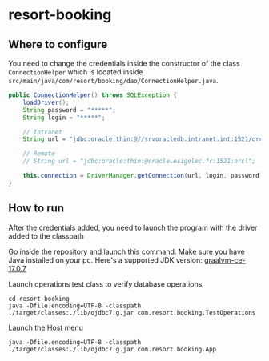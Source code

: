 # resort-booking

## Where to configure

You need to change the credentials inside the constructor of the class `ConnectionHelper` which is located inside `src/main/java/com/resort/booking/dao/ConnectionHelper.java`.

```java
public ConnectionHelper() throws SQLException {
    loadDriver();
    String password = "*****";
    String login = "*****";

    // Intranet
    String url = "jdbc:oracle:thin:@//srvoracledb.intranet.int:1521/orcl.intranet.int";

    // Remote
    // String url = "jdbc:oracle:thin:@oracle.esigelec.fr:1521:orcl";

    this.connection = DriverManager.getConnection(url, login, password);
}
```

## How to run

After the credentials added, you need to launch the program with the driver added to the classpath

Go inside the repository and launch this command. Make sure you have Java installed on your pc.
Here's a supported JDK version: [graalvm-ce-17.0.7](https://github.com/graalvm/graalvm-ce-builds/releases/tag/jdk-17.0.7)

Launch operations test class to verify database operations
```shell
cd resort-booking
java -Dfile.encoding=UTF-8 -classpath ./target/classes:./lib/ojdbc7.g.jar com.resort.booking.TestOperations
```

Launch the Host menu
```shell
java -Dfile.encoding=UTF-8 -classpath ./target/classes:./lib/ojdbc7.g.jar com.resort.booking.App
```
